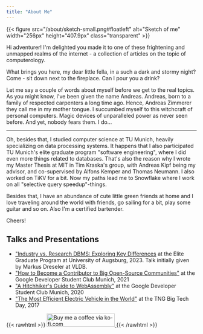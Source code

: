 ```yaml
---
title: "About Me"
---
```


{{< figure src="/about/sketch-small.png#floatleft" alt="Sketch of me" width="256px" height="407.9px" class="transparent" >}}

Hi adventurer! I'm delighted you made it to one of these frightening and unmapped realms of the internet - a collection of articles on the topic of computerology.

What brings you here, my dear little fella, in a such a dark and stormy night? Come - sit down next to the fireplace. Can I pour you a drink?

Let me say a couple of words about myself before we get to the real topics. As you might know, I've been given the name Andreas. Andreas, born to a family of respected carpenters a long time ago. Hence, Andreas Zimmerer they call me in my mother tongue. I succumbed myself to this witchcraft of personal computers. Magic devices of unparalleled power as never seen before. And yet, nobody fears them. I do...


------ 

Oh, besides that, I studied computer science at TU Munich, heavily specializing on data processing systems. It happens that I also participated TU Munich's elite graduate program "software engineering", where I did even more things related to databases. That's also the reason why I wrote my Master Thesis at MIT in Tim Kraska's group, with Andreas Kipf being my advisor, and co-supervised by Alfons Kemper and Thomas Neumann. I also worked on TiKV for a bit. Now my paths lead me to Snowflake where I work on all "selective query speedup"-things.

Besides that, I have an abundance of cute little green friends at home and I love traveling around the world with friends, go sailing for a bit, play some guitar and so on. Also I'm a certified bartender.

Cheers!


## Talks and Presentations

  * ["Industry vs. Research DBMS: Exploring Key Differences](https://www.uni-augsburg.de/de/fakultaet/fai/isse/news/gastvortrag-industry-vs-research-dbms-exploring-key-differences/) at the Elite Graduate Program at University of Augsburg, 2023. Talk initially given by Markus Dreseler at VLDB.
  * ["How to Become a Contributor to Big Open-Source Communities"](https://gdsc.community.dev/events/details/developer-student-clubs-technical-university-of-munich-presents-how-to-become-a-contributor-to-big-open-source-communities/) at the Google Developer Student Club Munich, 2021
  * ["A Hitchhiker's Guide to WebAssembly"](https://gdsc.community.dev/events/details/developer-student-clubs-technical-university-of-munich-presents-a-hitchhikers-guide-to-webassembly/) at the Google Developer Student Club Munich, 2020
  * ["The Most Efficient Electric Vehicle in the World"](https://www.tngtech.com/en/tng-about-us/bigtechday/big-techday-10/abstracts.html#c15124) at the TNG Big Tech Day, 2017




{{< rawhtml >}}
<a href="https://ko-fi.com/jibbow">
    <img src="/images/ko-fi-red.png" alt="Buy me a coffee via ko-fi.com" width="180px" height="34.65px"/>
</a>
{{< /rawhtml >}}

